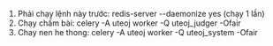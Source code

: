 1. Phải chạy lệnh này trước: redis-server --daemonize yes (chạy 1 lần)
2. Chạy chấm bài: celery -A uteoj worker -Q uteoj_judger -Ofair
3. Chay nen he thong: celery -A uteoj worker -Q uteoj_system -Ofair